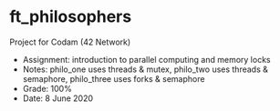 # ft_philosophers

Project for Codam (42 Network)

- Assignment: introduction to parallel computing and memory locks
- Notes: philo_one uses threads & mutex, philo_two uses threads & semaphore, philo_three uses forks & semaphore
- Grade: 100%
- Date: 8 June 2020
